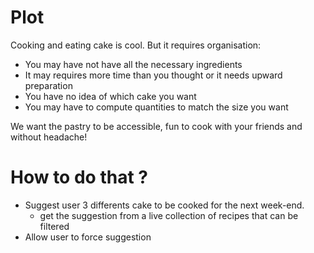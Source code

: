 # Plot

Cooking and eating cake is cool. But it requires organisation:
- You may have not have all the necessary ingredients
- It may requires more time than you thought or it needs upward preparation
- You have no idea of which cake you want
- You may have to compute quantities to match the size you want

We want the pastry to be accessible, fun to cook with your friends and without headache!

# How to do that ?

- Suggest user 3 differents cake to be cooked for the next week-end.
  - get the suggestion from a live collection of recipes that can be filtered
- Allow user to force suggestion
